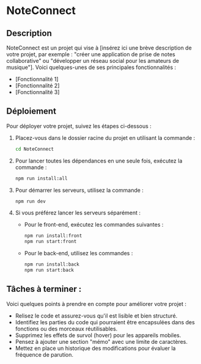 # NoteConnect

## Description
NoteConnect est un projet qui vise à [insérez ici une brève description de votre projet, par exemple : "créer une application de prise de notes collaborative" ou "développer un réseau social pour les amateurs de musique"]. Voici quelques-unes de ses principales fonctionnalités :

- [Fonctionnalité 1]
- [Fonctionnalité 2]
- [Fonctionnalité 3]

## Déploiement
Pour déployer votre projet, suivez les étapes ci-dessous :

1. Placez-vous dans le dossier racine du projet en utilisant la commande :
   ```bash
   cd NoteConnect
   ```

2. Pour lancer toutes les dépendances en une seule fois, exécutez la commande :
   ```bash
   npm run install:all
   ```

3. Pour démarrer les serveurs, utilisez la commande :
   ```bash
   npm run dev
   ```

4. Si vous préférez lancer les serveurs séparément :
   - Pour le front-end, exécutez les commandes suivantes :
     ```bash
     npm run install:front
     npm run start:front
     ```
   - Pour le back-end, utilisez les commandes :
     ```bash
     npm run install:back
     npm run start:back
     ```

## Tâches à terminer :
Voici quelques points à prendre en compte pour améliorer votre projet :

- Relisez le code et assurez-vous qu'il est lisible et bien structuré.
- Identifiez les parties du code qui pourraient être encapsulées dans des fonctions ou des morceaux réutilisables.
- Supprimez les effets de survol (hover) pour les appareils mobiles.
- Pensez à ajouter une section "mémo" avec une limite de caractères.
- Mettez en place un historique des modifications pour évaluer la fréquence de parution.
